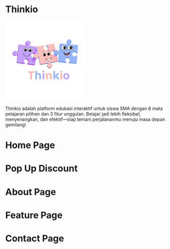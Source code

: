 # Thinkio
<img src="https://github.com/husnakamilaa/UCP1_20230140238_E/blob/main/foto/thiniopng.png?raw=true" alt="logo" style="width: 250px; height: 250px;">
<p>Thinkio adalah platform edukasi interaktif untuk siswa SMA dengan 8 mata pelajaran pilihan dan 3 fitur unggulan. Belajar jadi lebih fleksibel, menyenangkan, dan efektif—siap temani perjalananmu menuju masa depan gemilang!</p>

# Home Page
# Pop Up Discount
# About Page
# Feature Page
# Contact Page
